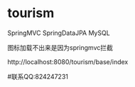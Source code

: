 # tourism
SpringMVC SpringDataJPA MySQL

图标加载不出来是因为springmvc拦截

http://localhost:8080/tourism/base/index

#联系QQ:824247231